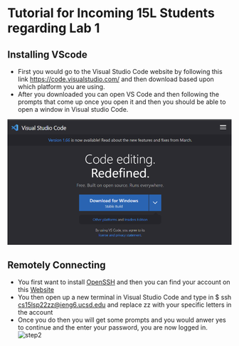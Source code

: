 # Tutorial for Incoming 15L Students regarding Lab 1

## **Installing VScode** 
* First you would go to the Visual Studio Code website by following this link https://code.visualstudio.com/ and then download based upon which platform you are using.
* After you downloaded you can open VS Code and then following the prompts that come up once you open it and then you should be able to open a window in Visual studio Code.

![step1](step1.PNG)

## **Remotely Connecting** 
* You first want to install [OpenSSH](https://docs.microsoft.com/en-us/windows-server/administration/openssh/openssh_install_firstuse) and then you can find your account on this [Website](https://docs.microsoft.com/en-us/windows-server/administration/openssh/openssh_install_firstuse)
* You then open up a new terminal in Visual Studio Code and type in $ ssh cs15lsp22zz@ieng6.ucsd.edu and replace zz with your specific letters in the account
* Once you do then you will get some prompts and you would anwer yes to continue and the enter your password, you are now logged in.
![step2]()